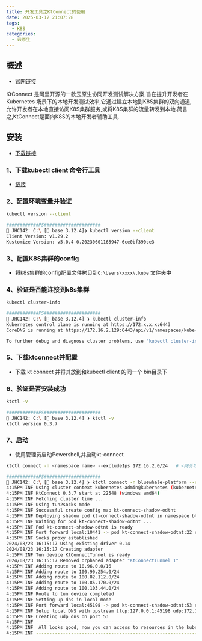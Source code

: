 ```yaml
---
title: 开发工具之KtConnect的使用
date: 2025-03-12 21:07:28
tags:
  - K8S
categories:
  - 云原生
---
```


## 概述

- [官网链接](https://alibaba.github.io/kt-connect/)

KtConnect 是阿里开源的一款云原生协同开发测试解决方案,旨在提升开发者在Kubernetes 场景下的本地开发测试效率,它通过建立本地到K8S集群的双向通道,允许开发者在本地直接访问K8S集群服务,或将K8S集群的流量转发到本地.简言之,KtConnect是面向K8S的本地开发者辅助工具.



## 安装

- [下载链接](https://alibaba.github.io/kt-connect/#/zh-cn/guide/downloads)

### 1、下载kubectl client 命令行工具

- [链接](https://github.com/kubernetes/kubernetes/blob/master/CHANGELOG/CHANGELOG-1.22.md#v1222)

### 2、配置环境变量并验证

```bash
kubectl version --client

############PS#####################
 JHC142: C:\ [ base 3.12.4]❯ kubectl version --client
Client Version: v1.29.2
Kustomize Version: v5.0.4-0.20230601165947-6ce0bf390ce3
```

### 3、配置K8S集群的config

- 将k8s集群的config配置文件拷贝到`C:\Users\xxxx\.kube` 文件夹中

### 4、验证是否能连接到k8s集群

```bash
kubectl cluster-info

############PS#####################
 JHC142: C:\ [ base 3.12.4] ❯ kubectl cluster-info
Kubernetes control plane is running at https://172.x.x.x:6443
CoreDNS is running at https://172.16.2.129:6443/api/v1/namespaces/kube-system/services/kube-dns:dns/proxy

To further debug and diagnose cluster problems, use 'kubectl cluster-info dump'.
```

### 5、下载ktconnect并配置

- 下载 kt connect 并将其放到和kubectl client 的同一个 bin目录下

### 6、验证是否安装成功

```bash
ktctl -v

############PS#####################
 JHC142: C:\ [ base 3.12.4] ❯ ktctl -v
ktctl version 0.3.7
```

### 7、启动

- 使用管理员启动Powershell,并启动kt-connect

```bash
ktctl connect -n <namespace name> --excludeIps 172.16.2.0/24   # <网关地址需要更换成为自己的

############PS#####################
 JHC142: C:\ [ base 3.12.4] ❯ ktctl connect -n bluewhale-platform --excludeIps 172.16.2.0/24
4:15PM INF Using cluster context kubernetes-admin@kubernetes (kubernetes)
4:15PM INF KtConnect 0.3.7 start at 22548 (windows amd64)
4:15PM INF Fetching cluster time ...
4:15PM INF Using tun2socks mode
4:15PM INF Successful create config map kt-connect-shadow-odtnt
4:15PM INF Deploying shadow pod kt-connect-shadow-odtnt in namespace bluewhale-platform
4:15PM INF Waiting for pod kt-connect-shadow-odtnt ...
4:15PM INF Pod kt-connect-shadow-odtnt is ready
4:15PM INF Port forward local:10441 -> pod kt-connect-shadow-odtnt:22 established
4:15PM INF Socks proxy established
2024/08/23 16:15:17 Using existing driver 0.14
2024/08/23 16:15:17 Creating adapter
4:15PM INF Tun device KtConnectTunnel is ready
2024/08/23 16:15:17 Removed orphaned adapter "KtConnectTunnel 1"
4:15PM INF Adding route to 10.96.0.0/16
4:15PM INF Adding route to 100.90.254.0/24
4:15PM INF Adding route to 100.82.112.0/24
4:15PM INF Adding route to 100.85.170.0/24
4:15PM INF Adding route to 100.103.44.0/24
4:15PM INF Route to tun device completed
4:15PM INF Setting up dns in local mode
4:15PM INF Port forward local:45198 -> pod kt-connect-shadow-odtnt:53 established
4:15PM INF Setup local DNS with upstream [tcp:127.0.0.1:45198 udp:172.16.1.117:53]
4:15PM INF Creating udp dns on port 53
4:15PM INF ---------------------------------------------------------------
4:15PM INF  All looks good, now you can access to resources in the kubernetes cluster
4:15PM INF ---------------------------------------------------------------

```
